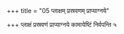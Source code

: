 +++
title = "05 प्लाक्षम् प्रस्रवणम् प्राप्याग्नये"

+++
प्लाक्षं प्रस्रवणं प्राप्याग्नये कामायेष्टिं निर्वपन्ति ५
